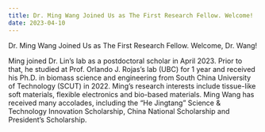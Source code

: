 ```yaml
---
title: Dr. Ming Wang Joined Us as The First Research Fellow. Welcome!
date: 2023-04-10
---
```


Dr. Ming Wang Joined Us as The First Research Fellow. Welcome, Dr. Wang!

<!--more-->

Ming joined Dr. Lin’s lab as a postdoctoral scholar in April 2023. Prior to that, he studied at Prof. ‪Orlando J. Rojas’s lab (UBC) for 1 year and received his Ph.D. in biomass science and engineering from South China University of Technology (SCUT) in 2022. Ming’s research interests include tissue-like soft materials, flexible electronics and bio-based materials. Ming Wang has received many accolades, including the “He Jingtang” Science & Technology Innovation Scholarship, China National Scholarship and President’s Scholarship.

